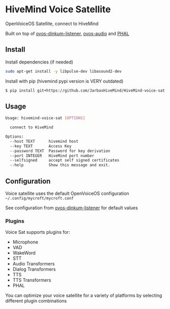 # HiveMind Voice Satellite

OpenVoiceOS Satellite, connect to HiveMind

Built on top of [ovos-dinkum-listener](https://github.com/OpenVoiceOS/ovos-dinkum-listener), [ovos-audio](https://openvoiceos.github.io/ovos-technical-manual/audio_service/) and [PHAL](https://openvoiceos.github.io/ovos-technical-manual/PHAL/)

## Install

Install dependencies (if needed)

```bash
sudo apt-get install -y libpulse-dev libasound2-dev
```

Install with pip (hivemind pypi version is VERY outdated)

```bash
$ pip install git+https://github.com/JarbasHiveMind/HiveMind-voice-sat
```

## Usage

```bash
Usage: hivemind-voice-sat [OPTIONS]

  connect to HiveMind

Options:
  --host TEXT      hivemind host
  --key TEXT       Access Key
  --password TEXT  Password for key derivation
  --port INTEGER   HiveMind port number
  --selfsigned     accept self signed certificates
  --help           Show this message and exit.
```

## Configuration

Voice satellite uses the default OpenVoiceOS configuration `~/.config/mycroft/mycroft.conf`
    
See configuration from [ovos-dinkum-listener](https://github.com/OpenVoiceOS/ovos-dinkum-listener) for default values

### Plugins

Voice Sat supports plugins for:
- Microphone
- VAD
- WakeWord
- STT
- Audio Transformers
- Dialog Transformers
- TTS
- TTS Transformers
- PHAL


You can optimize your voice satellite for a variety of platforms by selecting different plugin combinations